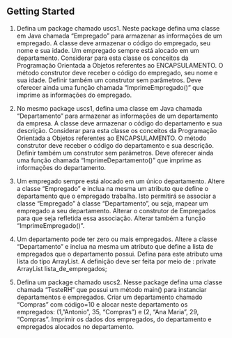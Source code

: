 ## Getting Started

 1. Defina um package chamado uscs1. Neste package defina uma classe em Java chamada “Empregado”
para armazenar as informações de um empregado. A classe deve armazenar o código do empregado,
seu nome e sua idade. Um empregado sempre está alocado em um departamento. Considerar para
esta classe os conceitos da Programação Orientada a Objetos referentes ao ENCAPSULAMENTO. O
método construtor deve receber o código do empregado, seu nome e sua idade. Definir também um
construtor sem parâmetros. Deve oferecer ainda uma função chamada “ImprimeEmpregado()” que
imprime as informações do empregado.

 2. No mesmo package uscs1, defina uma classe em Java chamada “Departamento” para armazenar as
informações de um departamento da empresa. A classe deve armazenar o código do departamento e
sua descrição. Considerar para esta classe os conceitos da Programação Orientada a Objetos referentes
ao ENCAPSULAMENTO. O método construtor deve receber o código do departamento e sua descrição.
Definir também um construtor sem parâmetros. Deve oferecer ainda uma função chamada
“ImprimeDepartamento()” que imprime as informações do departamento.

 3.	 Um empregado sempre está alocado em um único departamento. Altere a classe “Empregado” e inclua
na mesma um atributo que define o departamento que o empregado trabalha. Isto permitirá se associar
a classe “Empregado” à classe “Departamento”, ou seja, mapear um empregado a seu departamento.
Alterar o construtor de Empregados para que seja refletida essa associação. Alterar também a função
“ImprimeEmpregado()”.

 4. Um departamento pode ter zero ou mais empregados. Altere a classe “Departamento” e inclua na
mesma um atributo que define a lista de empregados que o departamento possui. Defina para este
atributo uma lista do tipo ArrayList. A definição deve ser feita por meio de :
private ArrayList<Empregado> lista_de_empregados;

5. Defina um package chamado uscs2. Nesse package defina uma classe chamada “TesteRH” que possui
um método main() para instanciar departamentos e empregados. Criar um departamento chamado
“Compras” com código=10 e alocar neste departamento os empregados: (1,”Antonio”, 35, “Compras”)
e (2, “Ana Maria”, 29, “Compras”. Imprimir os dados dos empregados, do departamento e empregados
alocados no departamento.




